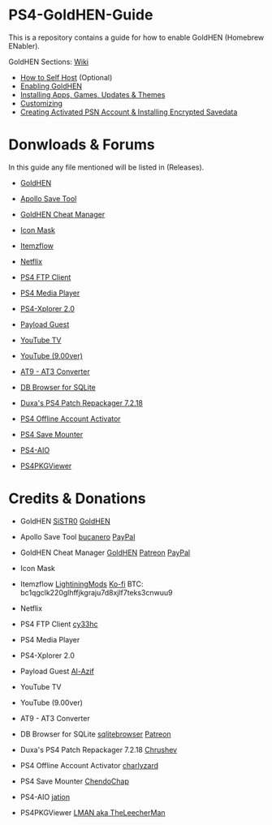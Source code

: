 # PS4-GoldHEN-Guide
This is a repository contains a guide for how to enable GoldHEN (Homebrew ENabler).

GoldHEN Sections: [Wiki](https://github.com/ZHassanQ/PS4-GoldHEN-Guide/wiki)

- [How to Self Host]() (Optional)
- [Enabling GoldHEN]()
- [Installing Apps, Games, Updates & Themes]()
- [Customizing]()
- [Creating Activated PSN Account & Installing Encrypted Savedata]()


# Donwloads & Forums

In this guide any file mentioned will be listed in (Releases).

- [GoldHEN](https://github.com/GoldHEN/GoldHEN)

- [Apollo Save Tool](https://github.com/bucanero/apollo-ps4)
- [GoldHEN Cheat Manager](https://github.com/GoldHEN/GoldHEN_Cheat_Manager)
- [Icon Mask]()
- [Itemzflow](https://github.com/LightningMods/Itemzflow)
- [Netflix]()
- [PS4 FTP Client](https://github.com/cy33hc/ps4-ftp-client)
- [PS4 Media Player]()
- [PS4-Xplorer 2.0]()
- [Payload Guest](https://github.com/Al-Azif/ps4-payload-guest)
- [YouTube TV]()
- [YouTube (9.00ver)]()

- [AT9 - AT3 Converter](https://www.psx-place.com/resources/at9-at3-converter.566/)
- [DB Browser for SQLite](https://sqlitebrowser.org/)
- [Duxa's PS4 Patch Repackager 7.2.18](https://www.psxhax.com/threads/ps4-pkg-repackager-to-repackage-fake-updates-by-duxa-chrushev.5037/)
- [PS4 Offline Account Activator](https://www.psxhax.com/threads/ps4offlineaccountactivator-ps4-offline-account-activator-gui-by-charlyzard-barthen.7347/)
- [PS4 Save Mounter](https://github.com/ChendoChap/Playstation-4-Save-Mounter)
- [PS4-AIO](https://www.psxhax.com/threads/ps4-aio-batch-file-script-for-games-updates-with-fpkg-tools-by-jation.12537/)
- [PS4PKGViewer](https://www.psxhax.com/threads/ps4pkgviewer-a-ps4-pkg-viewer-by-lman-theleecherman.4784/)


# Credits & Donations

- GoldHEN [SiSTR0](https://ko-fi.com/SiSTRo) [GoldHEN](https://github.com/GoldHEN/GoldHEN)

- Apollo Save Tool  [bucanero](https://github.com/bucanero/apollo-ps4) [PayPal](https://www.paypal.me/bucanerodev)
- GoldHEN Cheat Manager [GoldHEN](https://github.com/GoldHEN/) [Patreon](https://patreon.com/dparrino) [PayPal](https://www.paypal.me/bucanerodev)
- Icon Mask []() []()
- Itemzflow [LightiningMods](https://github.com/LightningMods/) [Ko-fi](https://ko-fi.com/lightningmods) BTC: bc1qgclk220glhffjkgraju7d8xjlf7teks3cnwuu9
- Netflix []() []()
- PS4 FTP Client [cy33hc](https://github.com/cy33hc)
- PS4 Media Player []() []()
- PS4-Xplorer 2.0 []() []()
- Payload Guest [Al-Azif](https://github.com/Al-Azif/)
- YouTube TV []() []()
- YouTube (9.00ver) []() []()

- AT9 - AT3 Converter []() []()
- DB Browser for SQLite [sqlitebrowser](https://github.com/sqlitebrowser/) [Patreon](https://www.patreon.com/db4s)
- Duxa's PS4 Patch Repackager 7.2.18 [Chrushev](https://www.psxhax.com/members/357134/)
- PS4 Offline Account Activator [charlyzard](https://github.com/charlyzard)
- PS4 Save Mounter [ChendoChap](https://github.com/ChendoChap/)
- PS4-AIO [jation](https://www.psxhax.com/members/508878/)
- PS4PKGViewer [LMAN aka TheLeecherMan]()


